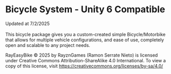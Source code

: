 # Bicycle System - Unity 6 Compatible
Updated at 7/2/2025\
\
This bicycle package gives you a custom-created simple Bicycle/Motorbike that allows for multiple vehicle configurations, and ease of use, completely open and scalable to any project needs.

RayEasyBike © 2025 by RayznGames (Ramon Serrate Nieto) is licensed under Creative Commons Attribution-ShareAlike 4.0 International. To view a copy of this license, visit https://creativecommons.org/licenses/by-sa/4.0/
